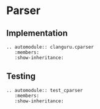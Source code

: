 # Parser

## Implementation

```{eval-rst}
.. automodule:: clanguru.cparser
   :members:
   :show-inheritance:
```

## Testing

```{eval-rst}
.. automodule:: test_cparser
   :members:
   :show-inheritance:

```

